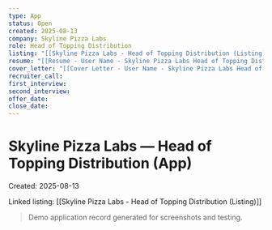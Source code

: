 ```yaml
---
type: App
status: Open
created: 2025-08-13
company: Skyline Pizza Labs
role: Head of Topping Distribution
listing: "[[Skyline Pizza Labs - Head of Topping Distribution (Listing)]]"
resume: "[[Resume - User Name - Skyline Pizza Labs Head of Topping Distribution.pdf]]"
cover_letter: "[[Cover Letter - User Name - Skyline Pizza Labs Head of Topping Distribution.pdf]]"
recruiter_call:
first_interview:
second_interview:
offer_date:
close_date:
---
```

# Skyline Pizza Labs — Head of Topping Distribution (App)

Created: 2025-08-13

Linked listing: [[Skyline Pizza Labs - Head of Topping Distribution (Listing)]]

> Demo application record generated for screenshots and testing.
